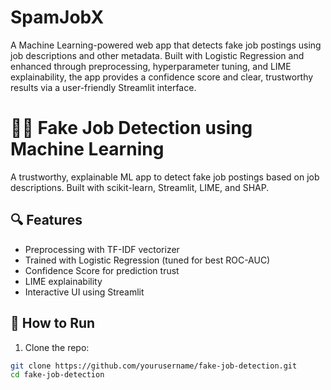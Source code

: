 # SpamJobX
A Machine Learning-powered web app that detects fake job postings using job descriptions and other metadata. Built with Logistic Regression and enhanced through preprocessing, hyperparameter tuning, and LIME explainability, the app provides a confidence score and clear, trustworthy results via a user-friendly Streamlit interface.
# 🕵️‍♀️ Fake Job Detection using Machine Learning

A trustworthy, explainable ML app to detect fake job postings based on job descriptions. Built with scikit-learn, Streamlit, LIME, and SHAP.

## 🔍 Features
- Preprocessing with TF-IDF vectorizer
- Trained with Logistic Regression (tuned for best ROC-AUC)
- Confidence Score for prediction trust
- LIME explainability
- Interactive UI using Streamlit

## 🚀 How to Run

1. Clone the repo:
```bash
git clone https://github.com/yourusername/fake-job-detection.git
cd fake-job-detection
